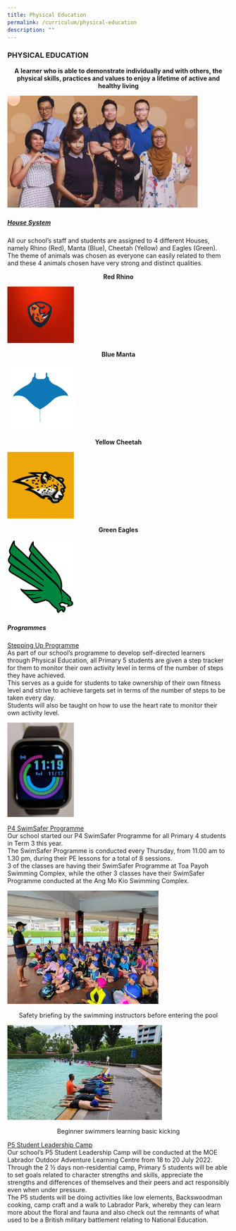```yaml
---
title: Physical Education
permalink: /curriculum/physical-education
description: ""
---
```

### PHYSICAL EDUCATION

<p align="center"><b>A learner who is able to demonstrate individually and with others, the physical skills, practices and values to enjoy a lifetime of active and healthy living</b></p>

![pe1.jpg](/images/pe1.jpg)

##### <u>House System</u>

All our school’s staff and students are assigned to 4 different Houses, namely Rhino (Red), Manta (Blue), Cheetah (Yellow) and Eagles (Green). The theme of animals was chosen as everyone can easily related to them and these 4 animals chosen have very strong and distinct qualities.

<p align="center"><b>Red Rhino</b></p>

<img src="/images/redrhino.jpg" style="width:30%"/>

<p align="center"><b>Blue Manta</b></p>

<img src="/images/bluemanta.png" style="width:30%"/>

<p align="center"><b>Yellow Cheetah</b></p>

<img src="/images/yellowcheetah.png" style="width:30%"/>

<p align="center"><b>Green Eagles</b></p>

<img src="/images/greeneagle.png" style="width:30%"/>


##### Programmes

<u>Stepping Up Programme</u> <br>
As part of our school’s programme to develop self-directed learners through Physical Education, all Primary 5 students are given a step tracker for them to monitor their own activity level in terms of the number of steps they have achieved. <br>
This serves as a guide for students to take ownership of their own fitness level and strive to achieve targets set in terms of the number of steps to be taken every day. <br>
Students will also be taught on how to use the heart rate to monitor their own activity level.

<img src="/images/2%20(4).jpg" style="width:30%"/>

<u>P4 SwimSafer Programme</u> <br>
Our school started our P4 SwimSafer Programme for all Primary 4 students in Term 3 this year. <br>
The SwimSafer Programme is conducted every Thursday, from 11.00 am to 1.30 pm, during their PE lessons for a total of 8 sessions. <br>
3 of the classes are having their SwimSafer Programme at Toa Payoh Swimming Complex, while the other 3 classes have their SwimSafer Programme conducted at the Ang Mo Kio Swimming Complex.

![swim.jpg](/images/swim.jpg)

<p align="center">Safety briefing by the swimming instructors before entering the pool
</p>
  
![swim2.jpg](/images/swim2.jpg)

<p align="center">Beginner swimmers learning basic kicking  </p>


<u>P5 Student Leadership Camp</u> <br>
Our school’s P5 Student Leadership Camp will be conducted at the MOE Labrador Outdoor Adventure Learning Centre from 18 to 20 July 2022. <br>
Through the 2 ½ days non-residential camp, Primary 5 students will be able to set goals related to character strengths and skills, appreciate the strengths and differences of themselves and their peers and act responsibly even when under pressure. <br>
The P5 students will be doing activities like low elements, Backswoodman cooking, camp craft and a walk to Labrador Park, whereby they can learn more about the floral and fauna and also check out the remnants of what used to be a British military battlement relating to National Education.